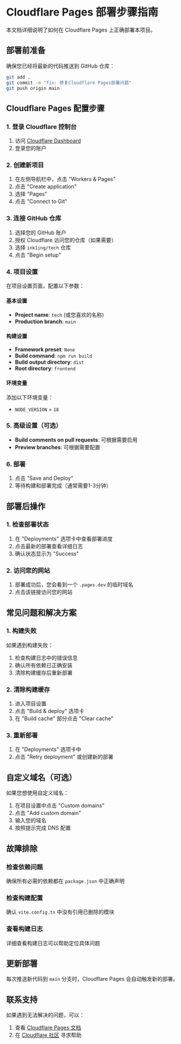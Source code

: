 # Cloudflare Pages 部署步骤指南

本文档详细说明了如何在 Cloudflare Pages 上正确部署本项目。

## 部署前准备

确保您已经将最新的代码推送到 GitHub 仓库：
```bash
git add .
git commit -m "fix: 修复Cloudflare Pages部署问题"
git push origin main
```

## Cloudflare Pages 配置步骤

### 1. 登录 Cloudflare 控制台
1. 访问 [Cloudflare Dashboard](https://dash.cloudflare.com/)
2. 登录您的账户

### 2. 创建新项目
1. 在左侧导航栏中，点击 "Workers & Pages"
2. 点击 "Create application"
3. 选择 "Pages"
4. 点击 "Connect to Git"

### 3. 连接 GitHub 仓库
1. 选择您的 GitHub 账户
2. 授权 Cloudflare 访问您的仓库（如果需要）
3. 选择 `ink1ing/tech` 仓库
4. 点击 "Begin setup"

### 4. 项目设置
在项目设置页面，配置以下参数：

#### 基本设置
- **Project name**: `tech` (或您喜欢的名称)
- **Production branch**: `main`

#### 构建设置
- **Framework preset**: `None`
- **Build command**: `npm run build`
- **Build output directory**: `dist`
- **Root directory**: `frontend`

#### 环境变量
添加以下环境变量：
- `NODE_VERSION` = `18`

### 5. 高级设置（可选）
- **Build comments on pull requests**: 可根据需要启用
- **Preview branches**: 可根据需要配置

### 6. 部署
1. 点击 "Save and Deploy"
2. 等待构建和部署完成（通常需要1-3分钟）

## 部署后操作

### 1. 检查部署状态
1. 在 "Deployments" 选项卡中查看部署进度
2. 点击最新的部署查看详细日志
3. 确认状态显示为 "Success"

### 2. 访问您的网站
1. 部署成功后，您会看到一个 `.pages.dev` 的临时域名
2. 点击该链接访问您的网站

## 常见问题和解决方案

### 1. 构建失败
如果遇到构建失败：
1. 检查构建日志中的错误信息
2. 确认所有依赖已正确安装
3. 清除构建缓存后重新部署

### 2. 清除构建缓存
1. 进入项目设置
2. 点击 "Build & deploy" 选项卡
3. 在 "Build cache" 部分点击 "Clear cache"

### 3. 重新部署
1. 在 "Deployments" 选项卡中
2. 点击 "Retry deployment" 或创建新的部署

## 自定义域名（可选）

如果您想使用自定义域名：
1. 在项目设置中点击 "Custom domains"
2. 点击 "Add custom domain"
3. 输入您的域名
4. 按照提示完成 DNS 配置

## 故障排除

### 检查依赖问题
确保所有必需的依赖都在 `package.json` 中正确声明

### 检查构建配置
确认 `vite.config.ts` 中没有引用已删除的模块

### 查看构建日志
详细查看构建日志可以帮助定位具体问题

## 更新部署

每次推送新代码到 `main` 分支时，Cloudflare Pages 会自动触发新的部署。

## 联系支持

如果遇到无法解决的问题，可以：
1. 查看 [Cloudflare Pages 文档](https://developers.cloudflare.com/pages/)
2. 在 [Cloudflare 社区](https://community.cloudflare.com/) 寻求帮助